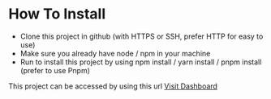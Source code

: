 # How To Install

- Clone this project in github (with HTTPS or SSH, prefer HTTP for easy to use)
- Make sure you already have node / npm in your machine
- Run to install this project by using npm install / yarn install / pnpm install (prefer to use Pnpm)

This project can be accessed by using this url [Visit Dashboard](https://anime-dashboard-three.vercel.app/)
